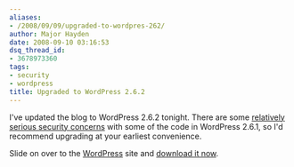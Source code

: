 ```yaml
---
aliases:
- /2008/09/09/upgraded-to-wordpres-262/
author: Major Hayden
date: 2008-09-10 03:16:53
dsq_thread_id:
- 3678973360
tags:
- security
- wordpress
title: Upgraded to WordPress 2.6.2
---
```


I've updated the blog to WordPress 2.6.2 tonight. There are some [relatively serious security concerns][1] with some of the code in WordPress 2.6.1, so I'd recommend upgrading at your earliest convenience.

Slide on over to the [WordPress][2] site and [download it now][3].

 [1]: http://codex.wordpress.org/Changelog/2.6.2
 [2]: http://wordpress.org/
 [3]: http://wordpress.org/download/